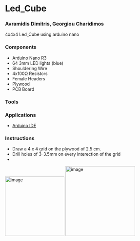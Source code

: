 # Led_Cube

### Avramidis Dimitris, Georgiou Charidimos
4x4x4 Led_Cube using arduino nano

### Components
* Arduino Nano R3
* 64 3mm LED lights (blue)
* Shouldering Wire
* 4x100Ω Resistors
* Female Headers
* Plywood
* PCB Board

### Tools

### Applications
* [Arduino IDE](https://www.arduino.cc/en/software)

### Instructions
* Draw a 4 x 4 grid on the plywood of 2.5 cm.
* Drill holes of 3-3.5mm on every interection of the grid
* 
<img width="194" alt="image" src="https://user-images.githubusercontent.com/62250029/209442769-39f77f45-b018-4efc-8e19-dcfe463ecd26.png">


<img width="228" alt="image" src="https://user-images.githubusercontent.com/62250029/209442673-a133c5c6-120b-4468-bc7f-21e467e6fc11.png">


